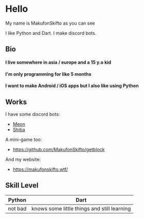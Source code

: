 # Hello

My name is MakufonSkifto as you can see

I like Python and Dart.
I make discord bots.

## Bio

#### I live somewhere in asia / europe and a 15 y.o kid
#### I'm only programming for like 5 months
#### I want to make Android / iOS apps but I also like using Python

## Works
I have some discord bots:
* [Meon](https://top.gg/bot/713066005911568424)
* [Shiba](https://top.gg/bot/718769183885754380)

A mini-game too:
* https://github.com/MakufonSkifto/getblock

And my website:
* https://makufonskifto.wtf/

## Skill Level
| Python        | Dart                                        |
| ------------- |:-------------------------------------------:|
| not bad       | knows some little things and still learning |


